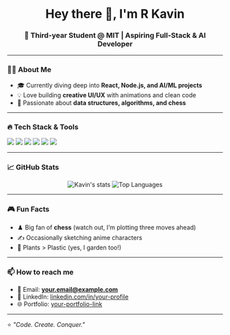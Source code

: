 <h1 align="center">Hey there 👋, I'm R Kavin</h1>
<h3 align="center">🚀 Third-year Student @ MIT | Aspiring Full-Stack & AI Developer</h3>

---

### 👨‍💻 About Me
- 🎓 Currently diving deep into **React, Node.js, and AI/ML projects**  
- 💡 Love building **creative UI/UX** with animations and clean code  
- 🧩 Passionate about **data structures, algorithms, and chess**  
  

---

### 🔥 Tech Stack & Tools
<p>
  <img src="https://img.shields.io/badge/Code-C%2FC%2B%2B-blue?logo=cplusplus&logoColor=white"/>
  <img src="https://img.shields.io/badge/Code-Python-yellow?logo=python&logoColor=white"/>
  <img src="https://img.shields.io/badge/Frontend-React-blue?logo=react"/>
  <img src="https://img.shields.io/badge/Backend-Node.js-green?logo=node.js"/>
  <img src="https://img.shields.io/badge/Database-MongoDB-brightgreen?logo=mongodb"/>
  <img src="https://img.shields.io/badge/Styling-CSS%2FBootstrap-purple?logo=css3"/>
</p>




---

### 📈 GitHub Stats
<p align="center">
  <img src="https://github-readme-stats.vercel.app/api?username=R-Kavin&show_icons=true&theme=tokyonight" alt="Kavin's stats"/>
  <img src="https://github-readme-stats.vercel.app/api/top-langs/?username=R-Kavin&layout=compact&theme=tokyonight" alt="Top Languages"/>
</p>

---

### 🎮 Fun Facts
- ♟️ Big fan of **chess** (watch out, I’m plotting three moves ahead)
- ✍️ Occasionally sketching anime characters
- 🌱 Plants > Plastic (yes, I garden too!)

---

### 📫 How to reach me
- 💌 Email: **your.email@example.com**  
- 💼 LinkedIn: [linkedin.com/in/your-profile](#)  
- 🌐 Portfolio: [your-portfolio-link](#)  

---

⭐️ *"Code. Create. Conquer."*  
